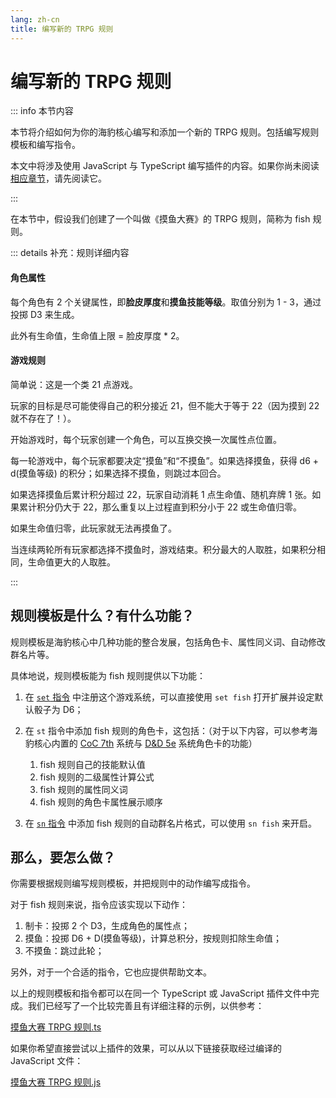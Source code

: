 ```yaml
---
lang: zh-cn
title: 编写新的 TRPG 规则
---
```


# 编写新的 TRPG 规则

::: info 本节内容

本节将介绍如何为你的海豹核心编写和添加一个新的 TRPG 规则。包括编写规则模板和编写指令。

本文中将涉及使用 JavaScript 与 TypeScript 编写插件的内容。如果你尚未阅读 [相应章节](./before_start.md)，请先阅读它。

:::

在本节中，假设我们创建了一个叫做《摸鱼大赛》的 TRPG 规则，简称为 fish 规则。

::: details 补充：规则详细内容

<!-- markdownlint-disable-next-line MD001 -->
#### 角色属性

每个角色有 2 个关键属性，即**脸皮厚度**和**摸鱼技能等级**。取值分别为 1 - 3，通过投掷 D3 来生成。

此外有生命值，生命值上限 = 脸皮厚度 * 2。

<!-- markdownlint-disable-next-line MD001 -->
#### 游戏规则

简单说：这是一个类 21 点游戏。

玩家的目标是尽可能使得自己的积分接近 21，但不能大于等于 22（因为摸到 22 就不存在了！）。

开始游戏时，每个玩家创建一个角色，可以互换交换一次属性点位置。

每一轮游戏中，每个玩家都要决定“摸鱼”和“不摸鱼”。如果选择摸鱼，获得 d6 + d(摸鱼等级) 的积分；如果选择不摸鱼，则跳过本回合。

如果选择摸鱼后累计积分超过 22，玩家自动消耗 1 点生命值、随机弃牌 1 张。如果累计积分仍大于 22，那么重复以上过程直到积分小于 22 或生命值归零。

如果生命值归零，此玩家就无法再摸鱼了。

当连续两轮所有玩家都选择不摸鱼时，游戏结束。积分最大的人取胜，如果积分相同，生命值更大的人取胜。

:::

## 规则模板是什么？有什么功能？

规则模板是海豹核心中几种功能的整合发展，包括角色卡、属性同义词、自动修改群名片等。

具体地说，规则模板能为 fish 规则提供以下功能：

1. 在 [`set` 指令](../use/core.md#set-设定默认骰子面数--设定游戏系统) 中注册这个游戏系统，可以直接使用 `set fish` 打开扩展并设定默认骰子为 D6；

2. 在 `st` 指令中添加 fish 规则的角色卡，这包括：（对于以下内容，可以参考海豹核心内置的 [CoC 7th](../use/coc7.md#st-操作人物卡) 系统与 [D&D 5e](../use/dnd5e.md#st-操作角色卡) 系统角色卡的功能）

    1. fish 规则自己的技能默认值
    2. fish 规则的二级属性计算公式
    3. fish 规则的属性同义词
    4. fish 规则的角色卡属性展示顺序

3. 在 [`sn` 指令](../use/log.md#sn-自动群名片) 中添加 fish 规则的自动群名片格式，可以使用 `sn fish` 来开启。

## 那么，要怎么做？

你需要根据规则编写规则模板，并把规则中的动作编写成指令。

对于 fish 规则来说，指令应该实现以下动作：

1. 制卡：投掷 2 个 D3，生成角色的属性点；
2. 摸鱼：投掷 D6 + D(摸鱼等级)，计算总积分，按规则扣除生命值；
3. 不摸鱼：跳过此轮；

另外，对于一个合适的指令，它也应提供帮助文本。

以上的规则模板和指令都可以在同一个 TypeScript 或 JavaScript 插件文件中完成。我们已经写了一个比较完善且有详细注释的示例，以供参考：

[摸鱼大赛 TRPG 规则.ts](https://github.com/sealdice/javascript/blob/main/examples_ts/013.%E8%87%AA%E5%AE%9A%E4%B9%89TRPG%E6%B8%B8%E6%88%8F%E8%A7%84%E5%88%99.ts)

如果你希望直接尝试以上插件的效果，可以从以下链接获取经过编译的 JavaScript 文件：

[摸鱼大赛 TRPG 规则.js](https://github.com/sealdice/javascript/blob/main/examples/013.%E8%87%AA%E5%AE%9A%E4%B9%89TRPG%E6%B8%B8%E6%88%8F%E8%A7%84%E5%88%99.js)
